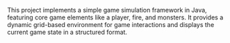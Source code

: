 This project implements a simple game simulation framework in Java, featuring core game elements like a player, fire, and monsters. It provides a dynamic grid-based environment for game interactions and displays the current game state in a structured format.
